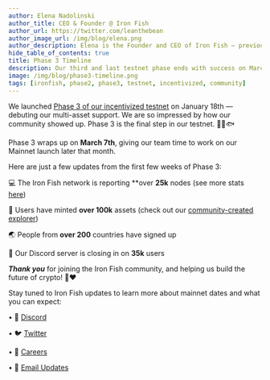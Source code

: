 ```yaml
---
author: Elena Nadolinski
author_title: CEO & Founder @ Iron Fish
author_url: https://twitter.com/leanthebean
author_image_url: /img/blog/elena.png
author_description: Elena is the Founder and CEO of Iron Fish — previously worked at Microsoft and Airbnb. Fell down the cryptocurrency rabbit hole in 2017. Really didn't want her insurance to know she eats pizza.
hide_table_of_contents: true
title: Phase 3 Timeline
description: Our third and last testnet phase ends with success on March 7
image: /img/blog/phase3-timeline.png
tags: [ironfish, phase2, phase3, testnet, incentivized, community]
---
```


We launched [Phase 3 of our incentivized testnet](https://www.ironfish.network/blog/2023/01/18/phase3) on January 18th — debuting our multi-asset support. We are so impressed by how our community showed up. Phase 3 is the final step in our testnet. 🏃‍♀️🐟

Phase 3 wraps up on **March 7th**, giving our team time to work on our Mainnet launch later that month.

Here are just a few updates from the first few weeks of Phase 3:

💻 The Iron Fish network is reporting **over **25k** nodes (see more stats [here](https://stats.ironfish.network/?orgId=1))

🔨 Users have minted **over 100k** assets (check out our [community-created explorer](http://www.oreoscan.info/en/assets))

🌏 People from **over 200** countries have signed up

🤝 Our Discord server is closing in on **35k** users

***Thank you*** for joining the Iron Fish community, and helping us build the future of crypto! 🙏❤️

Stay tuned to Iron Fish updates to learn more about mainnet dates and what you can expect:


• 🎤 [Discord](https://discord.ironfish.network)

• 🐦 [Twitter](https://twitter.com/ironfishcrypto)

• 🚀 [Careers](https://ironfish.network/careers)

• 📧 [Email Updates](https://ironfish.network/#email-signup)
